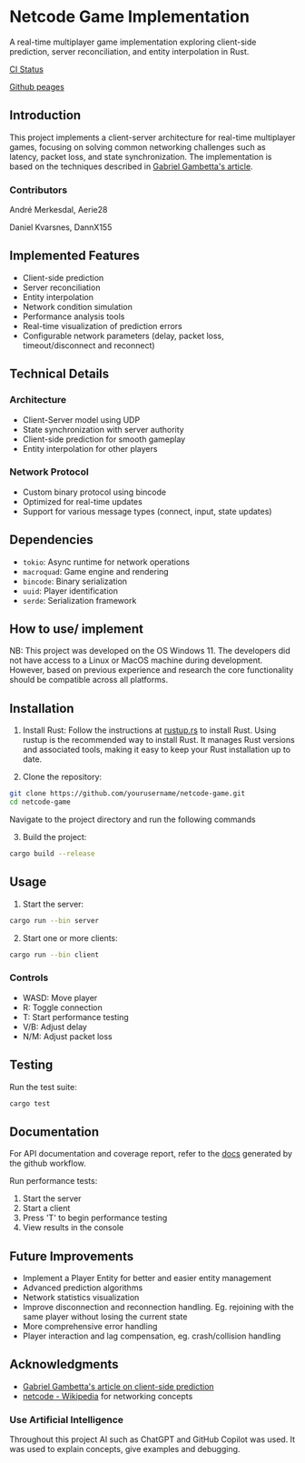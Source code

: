 # Netcode Game Implementation

A real-time multiplayer game implementation exploring client-side prediction, server reconciliation, and entity interpolation in Rust.

[CI Status](https://github.com/Aerie28/IDATT2104-netcode-game/actions)

[Github peages](https://aerie28.github.io/IDATT2104-netcode-game/)


## Introduction

This project implements a client-server architecture for real-time multiplayer games, focusing on solving common networking challenges such as latency, packet loss, and state synchronization. The implementation is based on the techniques described in [Gabriel Gambetta's article](https://www.gabrielgambetta.com/client-side-prediction-live-demo.html).

### Contributors
André Merkesdal, Aerie28

Daniel Kvarsnes, DannX155

## Implemented Features

- Client-side prediction
- Server reconciliation
- Entity interpolation
- Network condition simulation
- Performance analysis tools
- Real-time visualization of prediction errors
- Configurable network parameters (delay, packet loss, timeout/disconnect and reconnect)

## Technical Details

### Architecture
- Client-Server model using UDP
- State synchronization with server authority
- Client-side prediction for smooth gameplay
- Entity interpolation for other players

### Network Protocol
- Custom binary protocol using bincode
- Optimized for real-time updates
- Support for various message types (connect, input, state updates)

## Dependencies

- `tokio`: Async runtime for network operations
- `macroquad`: Game engine and rendering
- `bincode`: Binary serialization
- `uuid`: Player identification
- `serde`: Serialization framework

## How to use/ implement
NB: This project was developed on the OS Windows 11. The developers did not have access to a Linux or MacOS machine during development.
However, based on previous experience and research the core functionality should be compatible across all platforms.

## Installation

1. Install Rust:
   Follow the instructions at [rustup.rs](https://www.rust-lang.org/tools/install) to install Rust.
   Using rustup is the recommended way to install Rust. It manages Rust versions and associated tools, making it easy to keep your Rust installation up to date.
 

2. Clone the repository:
```bash
git clone https://github.com/yourusername/netcode-game.git
cd netcode-game
```
Navigate to the project directory and run the following commands

3. Build the project:
```bash
cargo build --release
```

## Usage

1. Start the server:
```bash
cargo run --bin server
```

2. Start one or more clients:
```bash
cargo run --bin client
```

### Controls
- WASD: Move player
- R: Toggle connection
- T: Start performance testing
- V/B: Adjust delay
- N/M: Adjust packet loss

## Testing

Run the test suite:
```bash
cargo test
```

## Documentation
For API documentation and coverage report, refer to the [docs](https://aerie28.github.io/IDATT2104-netcode-game/) generated by the github workflow.

Run performance tests:
1. Start the server
2. Start a client
3. Press 'T' to begin performance testing
4. View results in the console

## Future Improvements

- Implement a Player Entity for better and easier entity management
- Advanced prediction algorithms
- Network statistics visualization
- Improve disconnection and reconnection handling. Eg. rejoining  with the same player without losing the current state
- More comprehensive error handling
- Player interaction and lag compensation, eg. crash/collision handling



## Acknowledgments

- [Gabriel Gambetta's article on client-side prediction](https://www.gabrielgambetta.com/client-side-prediction-live-demo.html)
- [netcode - Wikipedia](https://en.wikipedia.org/wiki/Netcode) for networking concepts

### Use Artificial Intelligence
Throughout this project AI such as ChatGPT and GitHub Copilot was used. It was used to explain concepts, give examples and debugging.